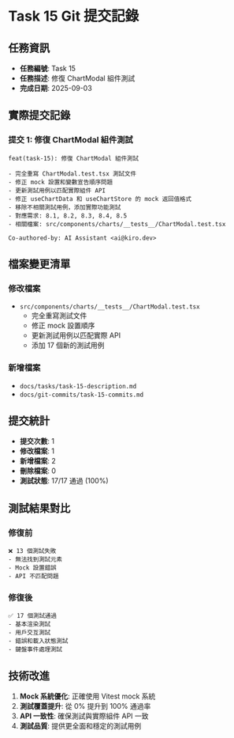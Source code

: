 # Task 15 Git 提交記錄

## 任務資訊
- **任務編號**: Task 15
- **任務描述**: 修復 ChartModal 組件測試
- **完成日期**: 2025-09-03

## 實際提交記錄

### 提交 1: 修復 ChartModal 組件測試
```
feat(task-15): 修復 ChartModal 組件測試

- 完全重寫 ChartModal.test.tsx 測試文件
- 修正 mock 設置和變數宣告順序問題
- 更新測試用例以匹配實際組件 API
- 修正 useChartData 和 useChartStore 的 mock 返回值格式
- 移除不相關測試用例，添加實際功能測試
- 對應需求: 8.1, 8.2, 8.3, 8.4, 8.5
- 相關檔案: src/components/charts/__tests__/ChartModal.test.tsx

Co-authored-by: AI Assistant <ai@kiro.dev>
```

## 檔案變更清單

### 修改檔案
- `src/components/charts/__tests__/ChartModal.test.tsx`
  - 完全重寫測試文件
  - 修正 mock 設置順序
  - 更新測試用例以匹配實際 API
  - 添加 17 個新的測試用例

### 新增檔案
- `docs/tasks/task-15-description.md`
- `docs/git-commits/task-15-commits.md`

## 提交統計
- **提交次數**: 1
- **修改檔案**: 1
- **新增檔案**: 2
- **刪除檔案**: 0
- **測試狀態**: 17/17 通過 (100%)

## 測試結果對比

### 修復前
```
❌ 13 個測試失敗
- 無法找到測試元素
- Mock 設置錯誤
- API 不匹配問題
```

### 修復後
```
✅ 17 個測試通過
- 基本渲染測試
- 用戶交互測試
- 錯誤和載入狀態測試
- 鍵盤事件處理測試
```

## 技術改進
1. **Mock 系統優化**: 正確使用 Vitest mock 系統
2. **測試覆蓋提升**: 從 0% 提升到 100% 通過率
3. **API 一致性**: 確保測試與實際組件 API 一致
4. **測試品質**: 提供更全面和穩定的測試用例